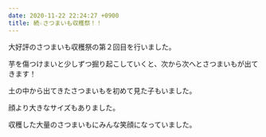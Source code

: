 ```yaml
---
date: 2020-11-22 22:24:27 +0900
title: 続☆さつまいも収穫祭！！
---
```

大好評のさつまいも収穫祭の第２回目を行いました。

芋を傷つけまいと少しずつ掘り起こしていくと、次から次へとさつまいもが出てきます！

土の中から出てきたさつまいもを初めて見た子もいました。

顔より大きなサイズもありました。

収穫した大量のさつまいもにみんな笑顔になっていました。